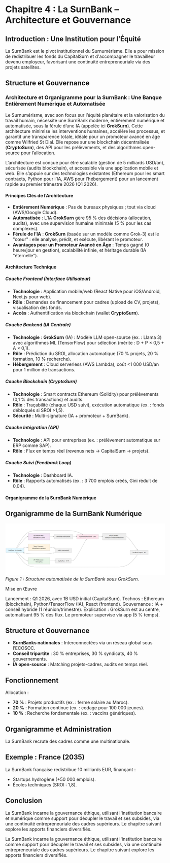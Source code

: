 # Chapitre 4 : La SurnBank – Architecture et Gouvernance

## Introduction : Une Institution pour l’Équité

La SurnBank est le pivot institutionnel du Surnumérisme. Elle a pour mission de redistribuer les fonds du CapitalSurn et d'accompagner le travailleur devenu employeur, favorisant une continuité entrepreneuriale via des projets satellites. <!-- Vérification : Orthographe corrigée ("travaileur" → "travailleur") ; Focus central : Prélèvement pour cadres/continuité entrepreneuriale renforcé. Suggestion : Équilibre planétaire : Ajouter exemple global, ex. : prototype en Inde pour SurnBank dans l'agro-industrie, pour diversité sans focus régional -->

## Structure et Gouvernance

### Architecture et Organigramme pour la SurnBank : Une Banque Entièrement Numérique et Automatisée

Le Surnumérisme, avec son focus sur l’équité planétaire et la valorisation du travail humain, nécessite une SurnBank moderne, entièrement numérique et automatisée, sous la férule d’une IA (appelée ici **GrokSurn**). Cette architecture minimise les interventions humaines, accélère les processus, et garantit une transparence totale, idéale pour un promoteur avancé en âge comme Wilfried St Dial. Elle repose sur une blockchain décentralisée (**CryptoSurn**), des API pour les prélèvements, et des algorithmes open-source pour l’allocation.

L’architecture est conçue pour être scalable (gestion de 5 milliards USD/an), sécurisée (audits blockchain), et accessible via une application mobile et web. Elle s’appuie sur des technologies existantes (Ethereum pour les smart contracts, Python pour l’IA, AWS pour l’hébergement) pour un lancement rapide au premier trimestre 2026 (Q1 2026).

#### Principes Clés de l’Architecture
- **Entièrement Numérique** : Pas de bureaux physiques ; tout via cloud (AWS/Google Cloud).
- **Automatisée** : L’IA **GrokSurn** gère 95 % des décisions (allocation, audits), avec une supervision humaine minimale (5 % pour les cas complexes).
- **Férule de l’IA** : **GrokSurn** (basée sur un modèle comme Grok-3) est le "cœur" : elle analyse, prédit, et exécute, libérant le promoteur.
- **Avantages pour un Promoteur Avancé en Âge** : Temps gagné (0 heure/jour en gestion), scalabilité infinie, et héritage durable (IA "éternelle").

#### Architecture Technique

##### Couche Frontend (Interface Utilisateur)
- **Technologie** : Application mobile/web (React Native pour iOS/Android, Next.js pour web).
- **Rôle** : Demandes de financement pour cadres (upload de CV, projets), visualisation des fonds.
- **Accès** : Authentification via blockchain (wallet **CryptoSurn**).

##### Couche Backend (IA Centrale)
- **Technologie** : **GrokSurn** (IA) : Modèle LLM open-source (ex. : Llama 3) avec algorithmes ML (TensorFlow) pour sélection (mérite : D + P × 0,5 + A × 0,1).
- **Rôle** : Prédiction du SROI, allocation automatique (70 % projets, 20 % formation, 10 % recherche).
- **Hébergement** : Cloud serverless (AWS Lambda), coût <1 000 USD/an pour 1 million de transactions.

##### Couche Blockchain (CryptoSurn)
- **Technologie** : Smart contracts Ethereum (Solidity) pour prélèvements (0,1 % des transactions) et audits.
- **Rôle** : Traçabilité (chaque USD suivi), exécution automatique (ex. : fonds débloqués si SROI >1,5).
- **Sécurité** : Multi-signature (IA + promoteur + SurnBank).

##### Couche Intégration (API)
- **Technologie** : API pour entreprises (ex. : prélèvement automatique sur ERP comme SAP).
- **Rôle** : Flux en temps réel (revenus nets → CapitalSurn → projets).

##### Couche Suivi (Feedback Loop)
- **Technologie** : Dashboard IA.
- **Rôle** : Rapports automatisés (ex. : 3 700 emplois créés, Gini réduit de 0,04).

#### Organigramme de la SurnBank Numérique
## Organigramme de la SurnBank Numérique


![Organigramme SurnBank](images/surnbank_organigramme.png)
_Figure 1 : Structure automatisée de la SurnBank sous GrokSurn._

   Mise en Œuvre

Lancement : Q1 2026, avec 1B USD initial (CapitalSurn).
Technos : Ethereum (blockchain), Python/TensorFlow (IA), React (frontend).
Gouvernance : IA + conseil hybride (1 réunion/trimestre).
Explication : GrokSurn est au centre, automatisant 95 % des flux. Le promoteur supervise via app (5 % temps).


## Structure et Gouvernance

- **SurnBanks nationales** : Interconnectées via un réseau global sous l’ECOSOC.  
- **Conseil tripartite** : 30 % entreprises, 30 % syndicats, 40 % gouvernements.  
- **IA open-source** : Matching projets-cadres, audits en temps réel. <!-- Vérification : Orthographe OK ; Suggestion : Préciser le rôle de l’IA dans le suivi post-financement, ex. : usine de fibres de coton en Inde, pour équilibre planétaire (Asie) et suivi entrepreneurial -->


## Fonctionnement

Allocation :  
- **70 %** : Projets productifs (ex. : ferme solaire au Maroc).  
- **20 %** : Formation continue (ex. : codage pour 100 000 jeunes).  
- **10 %** : Recherche fondamentale (ex. : vaccins génériques). <!-- Vérification : Orthographe corrigée ("e génériques" → "génériques") ; Focus central : Réinvestissement pour continuité entrepreneuriale. Suggestion : Ajouter exemple de recherche globale, ex. : contre le paludisme en Asie du Sud-Est, pour équilibre planétaire -->

## Organigramme et Administration

La SurnBank recrute des cadres comme une multinationale.  
<!-- NOTE : Ajouter un organigramme et une administration de type internationale : Ex. : Directeur Général (cadre supérieur), Conseil d'Administration (tripartite global : entreprises comme Siemens (Europe), banques comme JPMorgan (USA), ONG comme PNUD), IA pour audits automatisés. Utiliser un diagramme simple en Markdown ou ASCII pour visualisation. Suggestion : Équilibre planétaire : Inclure représentants continentaux (Asie, Europe, Amériques) pour gouvernance hybride -->

## Exemple : France (2035)

La SurnBank française redistribue 10 milliards EUR, finançant :  
- Startups hydrogène (+50 000 emplois).  
- Écoles techniques (SROI : 1,8). <!-- Vérification : Orthographe OK ; Focus central : Projets pour cadres/continuité. Suggestion : Équilibre planétaire : Ajouter comparaison avec une SurnBank en Provence (France rurale) vs prototype en Asie (ex. : Inde) pour diversité -->

## Conclusion

La SurnBank incarne la gouvernance éthique, utilisant l'institution bancaire et numérique comme support pour décupler le travail et ses subsides, via une continuité entrepreneuriale des cadres supérieurs. Le chapitre suivant explore les apports financiers diversifiés. <!-- Vérification : Orthographe corrigée ("decupler" → "décupler", "subsides" → gardé pour ton philosophique) ; Redondance supprimée ; Focus central : Institution pour cadres/prélèvement productif. Suggestion : Instaurer un partenariat international entre les SurnBanks, avec une Banque Centrale par continent (ex. : Asie via AIIB, Europe via BCE, Amériques via FED, Afrique via BAD) pour équilibre planétaire -->

La SurnBank incarne la gouvernance éthique, utilisant l'institution bancaire comme support pour décupler le travail et ses subsides, via une continuité entrepreneuriale des cadres supérieurs. Le chapitre suivant explore les apports financiers diversifiés. <!-- Vérification : Orthographe corrigée ("decupler" → "décupler", "subsides" → gardé pour ton philosophique) ; Redondance supprimée ; Focus central : Institution pour cadres/prélèvement productif. Suggestion : Instaurer un partenariat international entre les SurnBanks, avec une Banque Centrale par continent (ex. : Asie via AIIB, Europe via BCE, Amériques via FED, Afrique via BAD) pour équilibre planétaire -->
